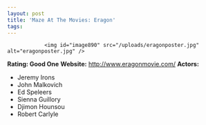 ```yaml
---
layout: post
title: 'Maze At The Movies: Eragon'
tags:
---
```



                <img id="image890" src="/uploads/eragonposter.jpg" alt="eragonposter.jpg" />
<p><strong>Rating: Good One</strong>
<strong>Website:</strong> <a href="http://www.eragonmovie.com/"><a href="http://www.eragonmovie.com/">http://www.eragonmovie.com/</a></a>
<strong>Actors:</strong></p>
<ul>
    <li>Jeremy Irons</li>
    <li>John Malkovich</li>
    <li>Ed Speleers</li>
    <li>Sienna Guillory </li>
    <li>Djimon Hounsou</li>
    <li>Robert Carlyle</li>
</ul>
